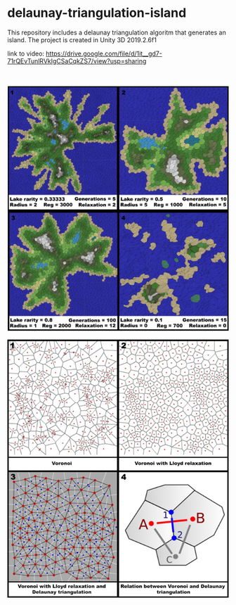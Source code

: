 # delaunay-triangulation-island
This repository includes a delaunay triangulation algoritm that generates an island. The project is created in Unity 3D 2019.2.6f1



link to video: https://drive.google.com/file/d/1it__gd7-71rQEvTunlRVkIgCSaCqkZS7/view?usp=sharing


<p align="center">
  <br></br>
<img src="Images/Generations.png">
  <br></br>
<img src="Images/Voronoi_Implementation.png">
  
</p>
